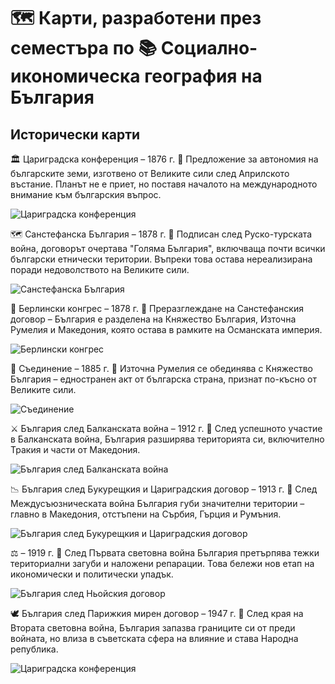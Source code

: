 # 🗺️ Карти, разработени през семестъра по 📚 Социално-икономическа география на България

## Исторически карти

🏛️ Цариградска конференция – 1876 г.
📌 Предложение за автономия на българските земи, изготвено от Великите сили след Априлското въстание. Планът не е приет, но поставя началото на международното внимание към българския въпрос.

![Цариградска конференция](./images/History/ЦариградскаКонференция.jpg)


🗺️ Санстефанска България – 1878 г.
📌 Подписан след Руско-турската война, договорът очертава "Голяма България", включваща почти всички български етнически територии. Въпреки това остава нереализирана поради недоволството на Великите сили.

![Санстефанска България](./images/History/Санстефанска%20България.jpg)


🧭 Берлински конгрес – 1878 г.
📌 Преразглеждане на Санстефанския договор – България е разделена на Княжество България, Източна Румелия и Македония, която остава в рамките на Османската империя.

![Берлински конгрес](./images/History/Княжество%20България%20и%20Източна%20Румелия.jpg)


🤝 Съединение – 1885 г.
📌 Източна Румелия се обединява с Княжество България – едностранен акт от българска страна, признат по-късно от Великите сили.

![Съединение](./images/History/Unification.jpg)


⚔️ България след Балканската война – 1912 г.
📌 След успешното участие в Балканската война, България разширява територията си, включително Тракия и части от Македония.

![България след Балканската война](./images/History/KingdomBulgaria_1912.jpg)

📉 България след Букурещкия и Цариградския договор – 1913 г.
📌 След Междусъюзническата война България губи значителни територии – главно в Македония, отстъпени на Сърбия, Гърция и Румъния.

![България след Букурещкия и Цариградския договор](./images/History/KingdomBulgaria_1913.jpg)


⚖️  – 1919 г.
📌 След Първата световна война България претърпява тежки териториални загуби и наложени репарации. Това бележи нов етап на икономически и политически упадък.

![България след Ньойския договор](./images/History/KingdomBulgaria_1919.jpg)


🕊️ България след Парижкия мирен договор – 1947 г.
📌 След края на Втората световна война, България запазва границите си от преди войната, но влиза в съветската сфера на влияние и става Народна република.

![Цариградска конференция](./images/History/RepublicOfBulgaria.jpg)